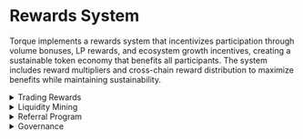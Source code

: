 # Rewards System

Torque implements a rewards system that incentivizes participation through volume bonuses, LP rewards, and ecosystem growth incentives, creating a sustainable token economy that benefits all participants. The system includes reward multipliers and cross-chain reward distribution to maximize benefits while maintaining sustainability.

<div class="faq-container">

<details>
<summary>Trading Rewards</summary>
<div>
Earn rewards for active trading with tiered benefits based on trading volume and protocol participation.
</div>
</details>

<details>
<summary>Liquidity Mining</summary>
<div>
Stake LP tokens to earn additional rewards with flexible lock-up periods and competitive APYs.
</div>
</details>

<details>
<summary>Referral Program</summary>
<div>
Invite others to join Torque and earn rewards from their trading activity and protocol usage.
</div>
</details>

<details>
<summary>Governance</summary>
<div>
Participate in protocol governance and earn rewards for active community involvement and voting.
</div>
</details>

</div>